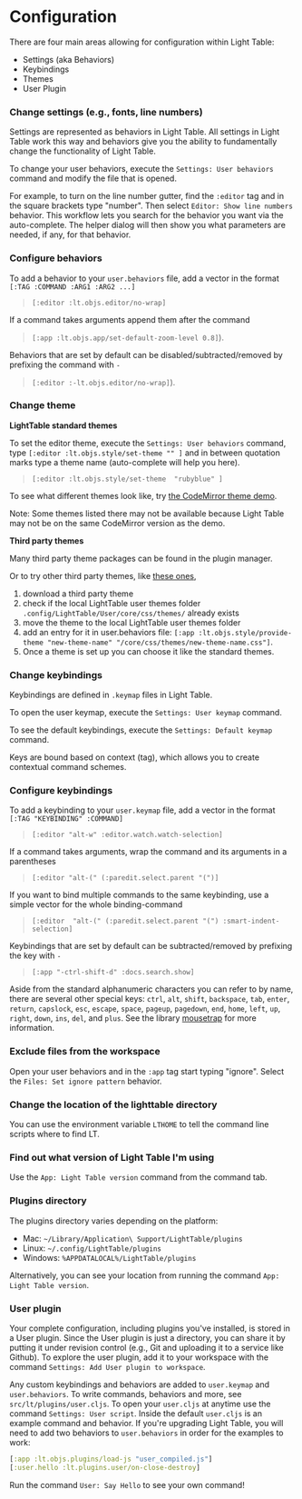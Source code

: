 # Configuration

There are four main areas allowing for configuration within Light Table:

* Settings (aka Behaviors)
* Keybindings
* Themes
* User Plugin

### Change settings (e.g., fonts, line numbers)

Settings are represented as behaviors in Light Table. All settings in Light Table work this way and behaviors give you the ability to fundamentally change the functionality of Light Table.

To change your user behaviors, execute the `Settings: User behaviors` command and modify the file that is opened.

For example, to turn on the line number gutter, find the `:editor` tag and in the square brackets type "number". Then select `Editor: Show line numbers` behavior. This workflow lets you search for the behavior you want via the auto-complete. The helper dialog will then show you what parameters are needed, if any, for that behavior.

### Configure behaviors

To add a behavior to your `user.behaviors` file, add a vector in the format `[:TAG :COMMAND :ARG1 :ARG2 ...]`
>`[:editor :lt.objs.editor/no-wrap]`

If a command takes arguments append them after the command
>`[:app :lt.objs.app/set-default-zoom-level 0.8]`).

Behaviors that are set by default can be disabled/subtracted/removed by prefixing the command with `-`
>`[:editor :-lt.objs.editor/no-wrap]`\).

### Change theme

**LightTable standard themes**

To set the editor theme, execute the `Settings: User behaviors` command, type `[:editor :lt.objs.style/set-theme "" ]` and in between quotation marks type a theme name (auto-complete will help you here).


> `[:editor :lt.objs.style/set-theme  "rubyblue" ]`

To see what different themes look like, try [the CodeMirror theme demo](http://codemirror.net/demo/theme.html).

Note: Some themes listed there may not be available because Light Table may not be on the same CodeMirror version as the demo.

**Third party themes**

Many third party theme packages can be found in the plugin manager.

Or to try other third party themes, like [these ones](https://github.com/FarhadG/code-mirror-themes),
1. download a third party theme
2. check if the local LightTable user themes folder  `.config/LightTable/User/core/css/themes/` already exists
2. move the theme to the local LightTable user themes folder
3. add an entry for it in user.behaviors file:  `[:app :lt.objs.style/provide-theme "new-theme-name" "/core/css/themes/new-theme-name.css"]`.
4. Once a theme is set up you can choose it like the standard themes.

### Change keybindings

Keybindings are defined in `.keymap` files in Light Table.

To open the user keymap, execute the `Settings: User keymap` command.

To see the default keybindings, execute the `Settings: Default keymap` command.

Keys are bound based on context \(tag\), which allows you to create contextual command schemes.

### Configure keybindings

To add a keybinding to your `user.keymap` file, add a vector in the format `[:TAG "KEYBINDING" :COMMAND]`
>`[:editor "alt-w" :editor.watch.watch-selection]`

If a command takes arguments, wrap the command and its arguments in a parentheses
> `[:editor "alt-(" (:paredit.select.parent "(")]`

If you want to bind multiple commands to the same keybinding, use a simple vector for the whole binding-command
>`[:editor  "alt-(" (:paredit.select.parent "(") :smart-indent-selection]`

Keybindings that are set by default can be subtracted/removed by prefixing the key with `-`
>`[:app "-ctrl-shift-d" :docs.search.show]`

Aside from the standard alphanumeric characters you can refer to by name, there are several other special keys: `ctrl`, `alt`,  `shift`, `backspace`, `tab`, `enter`, `return`, `capslock`, `esc`, `escape`, `space`, `pageup`, `pagedown`, `end`, `home`, `left`, `up`,  `right`, `down`, `ins`, `del`, and `plus`. See the library [mousetrap](https://craig.is/killing/mice) for more information.

### Exclude files from the workspace

Open your user behaviors and in the `:app` tag start typing "ignore". Select the `Files: Set ignore pattern` behavior.

### Change the location of the lighttable directory

You can use the environment variable `LTHOME` to tell the command line scripts where to find LT.

### Find out what version of Light Table I'm using

Use the `App: Light Table version` command from the command tab.

### Plugins directory

The plugins directory varies depending on the platform:

* Mac: `~/Library/Application\ Support/LightTable/plugins`
* Linux: `~/.config/LightTable/plugins`
* Windows: `%APPDATALOCAL%/LightTable/plugins`

Alternatively, you can see your location from running the command `App: Light Table version`.

### User plugin

Your complete configuration, including plugins you've installed, is stored in a User plugin. Since the User plugin is just a directory, you can share it by putting it under revision control \(e.g., Git and uploading it to a service like Github\). To explore the user plugin, add it to your workspace with the command `Settings: Add User plugin to workspace`.

Any custom keybindings and behaviors are added to `user.keymap` and `user.behaviors`. To write commands, behaviors and more, see `src/lt/plugins/user.cljs`. To open your `user.cljs` at anytime use the command `Settings: User script`. Inside the default `user.cljs` is an example command and behavior. If you're upgrading Light Table, you will need to add two behaviors to `user.behaviors` in order for the examples to work:

```clojure
[:app :lt.objs.plugins/load-js "user_compiled.js"]
[:user.hello :lt.plugins.user/on-close-destroy]
```

Run the command `User: Say Hello` to see your own command!


